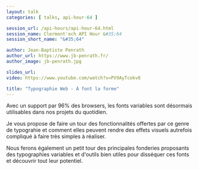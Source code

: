 ```yaml
---
layout: talk
categories: [ talks, api-hour-64 ]

session_url: /api-hours/api-hour-64.html
session_name: Clermont'ech API Hour &#35;64
session_short_name: "&#35;64"

author: Jean-Baptiste Penrath
author_url: https://www.jb-penrath.fr/
author_image: jb-penrath.jpg

slides_url:
video: https://www.youtube.com/watch?v=PV9AyTcokv8

title: "Typographie Web - À font la forme"
---
```


Avec un support par 96% des browsers, les fonts variables sont désormais
utilisables dans nos projets du quotidien.

Je vous propose de faire un tour des fonctionnalités offertes par ce genre de
typograhie et comment elles peuvent rendre des effets visuels autrefois
compliqué à faire très simples à réaliser.

Nous ferons également un petit tour des principales fonderies proposants des
typographies variables et d'outils bien utiles pour disséquer ces fonts
et découvrir tout leur potentiel.
